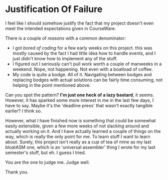 # Justification Of Failure

I feel like I should somehow justify the fact that my project
doesn't even meet the intended expectations given in CourseWare.

There is a couple of *reasons* with a common denominator:
    
- I got *bored of coding* for a few early weeks on this project.
  this was mostly caused by the fact I had little idea how to handle
  events, and I just didn't know how to implement any of the stuff.
- I figured out I seriously can't pull work worth a couple of manweeks
  in a weekend. Nope, not happening. Not even with a boatload of coffee.
- My code is quite a bodge. All of it. Navigating between bodges and
  replacing bodges with actual solutions can be fairly time consuming,
  not helping in the point mentioned above.

Can you spot the pattern? **I'm just one heck of a lazy bastard**, it seems.
However, it has sparked some more interest in me in the last few days,
I have to say. Maybe it's the 'deadline press' that wasn't exactly tangible
earlier? I think so.

However, what I have finished now is something that could be somewhat easily
extensible, given a few more weeks of not slacking around and actually working
on it. And I have actually learned a couple of things on the way, which is
really the only point for me. To learn stuff I want to learn about. Surely,
this project isn't really as a cup of tea of mine as my last bloatASM one,
which is an 'universal assembler' thing I wrote for my last semester's stuff,
but eh. I guess I tried.

You are the one to judge me. Judge well.

Thank you.